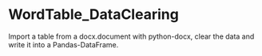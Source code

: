 # WordTable_DataClearing
Import a table from a docx.document with python-docx, clear the data and write it into a Pandas-DataFrame.
